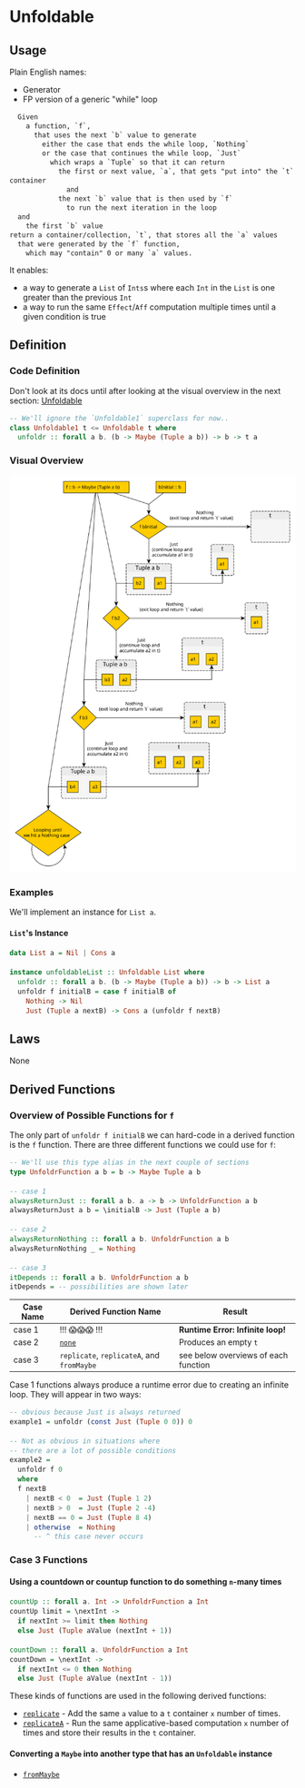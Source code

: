 # Unfoldable

## Usage

Plain English names:
- Generator
- FP version of a generic "while" loop

```
  Given
    a function, `f`,
      that uses the next `b` value to generate
        either the case that ends the while loop, `Nothing`
        or the case that continues the while loop, `Just`
          which wraps a `Tuple` so that it can return
            the first or next value, `a`, that gets "put into" the `t` container
              and
            the next `b` value that is then used by `f`
              to run the next iteration in the loop
  and
    the first `b` value
return a container/collection, `t`, that stores all the `a` values
  that were generated by the `f` function,
    which may "contain" 0 or many `a` values.
```

It enables:
- a way to generate a `List` of `Ints`s where each `Int` in the `List` is one greater than the previous `Int`
- a way to run the same `Effect`/`Aff` computation multiple times until a given condition is true

## Definition

### Code Definition

Don't look at its docs until after looking at the visual overview in the next section: [Unfoldable](https://pursuit.purescript.org/packages/purescript-unfoldable/docs/Data.Unfoldable#t:Unfoldable)

```purescript
-- We'll ignore the `Unfoldable1` superclass for now..
class Unfoldable1 t <= Unfoldable t where
  unfoldr :: forall a b. (b -> Maybe (Tuple a b)) -> b -> t a
```

### Visual Overview

![unfoldable-visaulized](../assets/unfoldable-visualized.svg "Unfoldable Visualized")


### Examples

We'll implement an instance for `List a`.

#### `List`'s Instance

```purescript
data List a = Nil | Cons a

instance unfoldableList :: Unfoldable List where
  unfoldr :: forall a b. (b -> Maybe (Tuple a b)) -> b -> List a
  unfoldr f initialB = case f initialB of
    Nothing -> Nil
    Just (Tuple a nextB) -> Cons a (unfoldr f nextB)
```

## Laws

None

## Derived Functions

### Overview of Possible Functions for `f`

The only part of `unfoldr f initialB` we can hard-code in a derived function is the `f` function. There are three different functions we could use for `f`:
```purescript
-- We'll use this type alias in the next couple of sections
type UnfoldrFunction a b = b -> Maybe Tuple a b

-- case 1
alwaysReturnJust :: forall a b. a -> b -> UnfoldrFunction a b
alwaysReturnJust a b = \initialB -> Just (Tuple a b)

-- case 2
alwaysReturnNothing :: forall a b. UnfoldrFunction a b
alwaysReturnNothing _ = Nothing

-- case 3
itDepends :: forall a b. UnfoldrFunction a b
itDepends = -- possibilities are shown later
```

| Case Name | Derived Function Name | Result |
| - | - | - |
| case 1 | !!! 😱😱😱 !!! | **Runtime Error: Infinite loop!** |
| case 2 | [`none`](https://pursuit.purescript.org/packages/purescript-unfoldable/docs/Data.Unfoldable#v:none) | Produces an empty `t` |
| case 3 | `replicate`, `replicateA`, and `fromMaybe` | see below overviews of each function

Case 1 functions always produce a runtime error due to creating an infinite loop. They will appear in two ways:
```purescript
-- obvious because Just is always returned
example1 = unfoldr (const Just (Tuple 0 0)) 0

-- Not as obvious in situations where
-- there are a lot of possible conditions
example2 =
  unfoldr f 0
  where
  f nextB
    | nextB < 0  = Just (Tuple 1 2)
    | nextB > 0  = Just (Tuple 2 -4)
    | nextB == 0 = Just (Tuple 8 4)
    | otherwise  = Nothing
      -- ^ this case never occurs
```

### Case 3 Functions

#### Using a countdown or countup function to do something `n`-many times

```purescript
countUp :: forall a. Int -> UnfoldrFunction a Int
countUp limit = \nextInt ->
  if nextInt >= limit then Nothing
  else Just (Tuple aValue (nextInt + 1))

countDown :: forall a. UnfoldrFunction a Int
countDown = \nextInt ->
  if nextInt <= 0 then Nothing
  else Just (Tuple aValue (nextInt - 1))
```

These kinds of functions are used in the following derived functions:
- [`replicate`](https://pursuit.purescript.org/packages/purescript-unfoldable/docs/Data.Unfoldable#v:replicate) - Add the same `a` value to a `t` container `x` number of times.
- [`replicateA`](https://pursuit.purescript.org/packages/purescript-unfoldable/docs/Data.Unfoldable#v:replicate) - Run the same applicative-based computation `x` number of times and store their results in the `t` container.

#### Converting a `Maybe` into another type that has an `Unfoldable` instance

- [`fromMaybe`](https://pursuit.purescript.org/packages/purescript-unfoldable/docs/Data.Unfoldable#v:fromMaybe)
